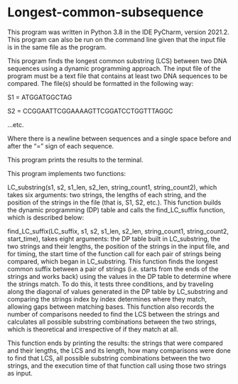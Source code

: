 # Longest-common-subsequence
This program was written in Python 3.8 in the IDE PyCharm, version 2021.2. This program can also be run on the command line given that the input file is in the same file as the program. 

This program finds the longest common substring (LCS) between two DNA sequences using a dynamic programming approach. The input file of the program must be a text file that contains at least two DNA sequences to be compared. The file(s) should be formatted in the following way:

S1 = ATGGATGGCTAG

S2 = CCGGAATTCGGAAAAGTTCGGATCCTGGTTTAGGC

…etc.

Where there is a newline between sequences and a single space before and after the “=” sign of each sequence. 

This program prints the results to the terminal. 

This program implements two functions: 

LC_substring(s1, s2, s1_len, s2_len, string_count1, string_count2), which takes six arguments: two strings, the lengths of each string, and the position of the strings in the file (that is, S1, S2, etc.). This function builds the dynamic programming (DP) table and calls the find_LC_suffix function, which is described below:

find_LC_suffix(LC_suffix, s1, s2, s1_len, s2_len, string_count1, string_count2, start_time), takes eight arguments: the DP table built in LC_substring, the two strings and their lengths, the position of the strings in the input file, and for timing, the start time of the function call for each pair of strings being compared, which began in LC_substring. This function finds the longest common suffix between a pair of strings (i.e. starts from the ends of the strings and works back) using the values in the DP table to determine where the strings match. To do this, it tests three conditions, and by traveling along the diagonal of values generated in the DP table by LC_substring and comparing the strings index by index determines where they match, allowing gaps between matching bases. This function also records the number of comparisons needed to find the LCS between the strings and calculates all possible substring combinations between the two strings, which is theoretical and irrespective of if they match at all.

This function ends by printing the results: the strings that were compared and their lengths, the LCS and its length, how many comparisons were done to find that LCS, all possible substring combinations between the two strings, and the execution time of that function call using those two strings as input. 
